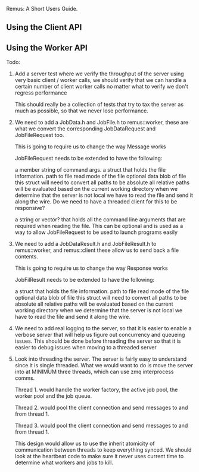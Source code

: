 Remus: A Short Users Guide.


## Using the Client API ##


## Using the Worker API ##

Todo:

1. Add a server test where we verify the throughput of the server
   using very basic client / worker calls, we should verify that we can
   handle a certain number of client worker calls no matter what to
   verify we don't regress performance

   This should really be a collection of tests that try to tax the server
   as much as possible, so that we never lose performance.

2. We need to add a JobData.h and JobFile.h to remus::worker, these
   are what we convert the corresponding JobDataRequest and JobFileRequest
   too.

   This is going to require us to change the way Message works

   JobFileRequest needs to be extended to have the following:

   a member string of command args.
   a struct that holds the file information.
      path to file
      read mode of the file
      optional data blob of file
    this struct will need to convert all paths to be absolute
    all relative paths will be evaluated based on the current working directory
    when we determine that the server is not local we have to read the file
    and send it along the wire.
    Do we need to have a threaded client for this to be responsive?

   a string or vector? that holds all the command line arguments that are required
   when reading the file. This can be optional and is used as a way to allow
   JobFileRequest to be used to launch programs easily


2. We need to add a JobDataResult.h and JobFileResult.h to remus::worker, and
   remus::client these allow us to send back a file contents.

   This is going to require us to change the way Response works

   JobFilResult needs to be extended to have the following:

   a struct that holds the file information.
      path to file
      read mode of the file
      optional data blob of file
    this struct will need to convert all paths to be absolute
    all relative paths will be evaluated based on the current working directory
    when we determine that the server is not local we have to read the file
    and send it along the wire.


3. We need to add real logging to  the server, so that it is easier to enable a
   verbose server that will help us figure out concurrency and queueing issues.
   This should be done before threading the server so that it is easier to debug
   issues when moving to a threaded server


4. Look into threading the server. The server is fairly easy to understand
   since it is single threaded. What we would want to do is move the server
   into at MINIMUM three threads, which can use zmq interprocess comms.

   Thread 1. would handle the worker factory, the active job pool,
             the worker pool and the job queue.

   Thread 2. would pool the client connection and send messages to and
             from thread 1.

   Thread 3. would pool the client connection and send messages to and
             from thread 1.

   This design would allow us to use the inherit atomicity of communication
   between threads to keep everything synced. We should look at the heartbeat
   code to make sure it never uses current time to determine what workers and
   jobs to kill.
